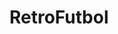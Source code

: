 # RetroFutbol
<!-- 
Los usuarios de prueba son
user: test pass:test
user: demo pass:demo
user: prueba pass:prueba

se tiene que iniciar sesion para cargar camisetas al carrito
-->
